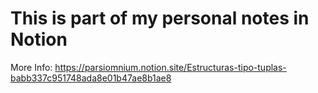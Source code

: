 # This is part of my personal notes in Notion
More Info: https://parsiomnium.notion.site/Estructuras-tipo-tuplas-babb337c951748ada8e01b47ae8b1ae8
